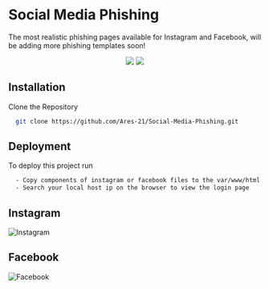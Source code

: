 
# Social Media Phishing 

The most realistic phishing pages available for Instagram and Facebook, will be adding more phishing templates soon!

<p align="center">
  
  <img src="https://img.shields.io/badge/HTML5-E34F26?style=for-the-badge&logo=html5&logoColor=white">
  <img src="https://img.shields.io/badge/CSS3-1572B6?style=for-the-badge&logo=css3&logoColor=white">
</p>

## Installation

Clone the Repository

```bash
  git clone https://github.com/Ares-21/Social-Media-Phishing.git
```
    
## Deployment

To deploy this project run

```bash
  - Copy components of instagram or facebook files to the var/www/html directory.
  - Search your local host ip on the browser to view the login page 
```


## Instagram

![Instagram](https://github.com/user-attachments/assets/c5afcd79-7ab1-4f5d-b107-4261114ef202)

## Facebook

![Facebook](https://github.com/user-attachments/assets/5c7e4720-b893-4f69-8061-c20332ab3d25)
